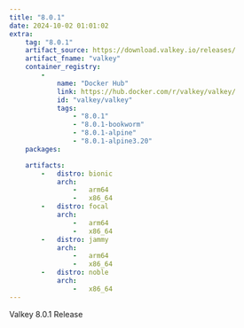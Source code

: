 ```yaml
---
title: "8.0.1"
date: 2024-10-02 01:01:02
extra:
    tag: "8.0.1"
    artifact_source: https://download.valkey.io/releases/
    artifact_fname: "valkey"
    container_registry:
        - 
            name: "Docker Hub"
            link: https://hub.docker.com/r/valkey/valkey/
            id: "valkey/valkey"
            tags:
                - "8.0.1"
                - "8.0.1-bookworm"
                - "8.0.1-alpine"
                - "8.0.1-alpine3.20"
    packages:

    artifacts:
        -   distro: bionic
            arch: 
                -   arm64
                -   x86_64
        -   distro: focal
            arch:
                -   arm64
                -   x86_64
        -   distro: jammy
            arch:
                -   arm64
                -   x86_64
        -   distro: noble
            arch:
                -   x86_64
---
```


Valkey 8.0.1 Release
